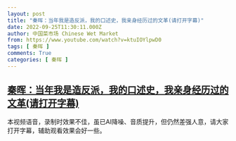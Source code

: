 ```yaml
---
layout: post
title: "秦晖：当年我是造反派，我的口述史，我亲身经历过的文革(请打开字幕)"
date: 2022-09-25T11:30:11.000Z
author: 中国菜市场 Chinese Wet Market
from: https://www.youtube.com/watch?v=ktuIOYlpwD0
tags: [ 秦晖 ]
comments: True
categories: [ 秦晖 ]
---
```

<!--1664105411000-->
[秦晖：当年我是造反派，我的口述史，我亲身经历过的文革(请打开字幕)](https://www.youtube.com/watch?v=ktuIOYlpwD0)
------

<div>
本视频语音，录制时效果不佳，虽已AI降噪、音质提升，但仍然差强人意，请大家打开字幕，辅助观看效果会好一些。
</div>
